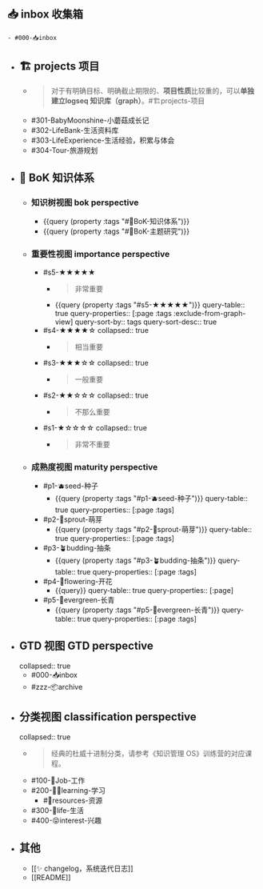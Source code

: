 ## 📥 inbox 收集箱
	- #000-📥inbox
- ## 🏗️ projects 项目
	- > 对于有明确目标、明确截止期限的、**项目性质**比较重的，可以**单独建立logseq 知识库（graph）**。#🏗️projects-项目
	- #301-BabyMoonshine-小蘑菇成长记
	- #302-LifeBank-生活资料库
	- #303-LifeExperience-生活经验，积累与体会
	- #304-Tour-旅游规划
- ## 🌲 BoK 知识体系
	- ### 知识树视图 bok perspective
		- {{query (property :tags "#🌲BoK-知识体系")}}
		- {{query (property :tags "#🌲BoK-主题研究")}}
	- ### 重要性视图 importance perspective
		- #s5-★★★★★
			- > 非常重要
			- {{query (property :tags "#s5-★★★★★")}}
			  query-table:: true
			  query-properties:: [:page :tags :exclude-from-graph-view]
			  query-sort-by:: tags
			  query-sort-desc:: true
		- #s4-★★★★☆
		  collapsed:: true
			- > 相当重要
		- #s3-★★★☆☆
		  collapsed:: true
			- > 一般重要
		- #s2-★★☆☆☆
		  collapsed:: true
			- > 不那么重要
		- #s1-★☆☆☆☆
		  collapsed:: true
			- > 非常不重要
	- ### 成熟度视图 maturity perspective
		- #p1-🫐seed-种子
			- {{query (property :tags "#p1-🫐seed-种子")}}
			  query-table:: true
			  query-properties:: [:page :tags]
		- #p2-🌱sprout-萌芽
			- {{query (property :tags "#p2-🌱sprout-萌芽")}}
			  query-table:: true
			  query-properties:: [:page :tags]
		- #p3-🪴budding-抽条
			- {{query (property :tags "#p3-🪴budding-抽条")}}
			  query-table:: true
			  query-properties:: [:page :tags]
		- #p4-🌸flowering-开花
			- {{query}}
			  query-table:: true
			  query-properties:: [:page]
		- #p5-🌲evergreen-长青
			- {{query (property :tags "#p5-🌲evergreen-长青")}}
			  query-table:: true
			  query-properties:: [:page :tags]
- ## GTD 视图 GTD perspective
  collapsed:: true
	- #000-📥inbox
	- #zzz-📦archive
- ## 分类视图 classification perspective
  collapsed:: true
	- > 经典的杜威十进制分类，请参考《知识管理 OS》训练营的对应课程。
	- #100-👷Job-工作
	- #200-🧑‍🎓learning-学习
		- #💎resources-资源
	- #300-🌈life-生活
	- #400-😝interest-兴趣
- ## 其他
	- [[✨ changelog，系统迭代日志]]
	- [[README]]